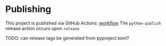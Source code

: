 # Publishing

This project is published via GitHub Actions: [workflow](../.github/worflows/python-publish.yaml)
The `python-publish` release action occurs upon `release`

TODO: can release tags be generated from pyproject.toml?
